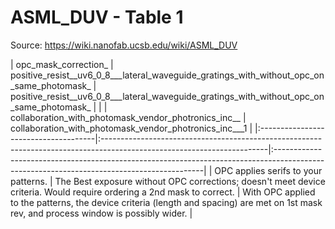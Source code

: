# ASML_DUV - Table 1

Source: https://wiki.nanofab.ucsb.edu/wiki/ASML_DUV

| opc_mask_correction_                 | positive_resist__uv6_0_8___lateral_waveguide_gratings_with_without_opc_on_same_photomask_                              | positive_resist__uv6_0_8___lateral_waveguide_gratings_with_without_opc_on_same_photomask_                                                 |
|                                      | collaboration_with_photomask_vendor_photronics_inc__                                                                   | collaboration_with_photomask_vendor_photronics_inc___1                                                                                    |
|:-------------------------------------|:-----------------------------------------------------------------------------------------------------------------------|:------------------------------------------------------------------------------------------------------------------------------------------|
| OPC applies serifs to your patterns. | The Best exposure without OPC corrections; doesn't meet device criteria. Would require ordering a 2nd mask to correct. | With OPC applied to the patterns, the device criteria (length and spacing) are met on 1st mask rev, and process window is possibly wider. |